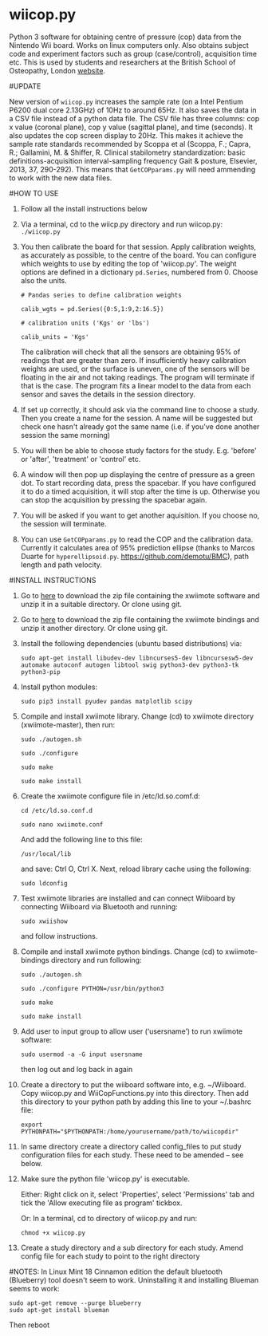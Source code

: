# wiicop.py

Python 3 software for obtaining centre of pressure (cop) data from the Nintendo Wii board. Works on linux computers only. Also obtains subject code and experiment factors such as group (case/control), acquisition time etc. This is used by students and researchers at the British School of Osteopathy, London [website](http://www.bso.ac.uk/).

#UPDATE

New version of `wiicop.py` increases the sample rate (on a Intel Pentium P6200 dual core 2.13GHz) of 10Hz to around 65Hz. It also saves the data in a CSV file instead of a python data file. The CSV file has three columns: cop x value (coronal plane), cop y value (sagittal plane), and time (seconds). It also updates the cop screen display to 20Hz. This makes it achieve the sample rate standards recommended by Scoppa et al (Scoppa, F.; Capra, R.; Gallamini, M. & Shiffer, R. Clinical stabilometry standardization: basic definitions-acquisition interval-sampling frequency Gait & posture, Elsevier, 2013, 37, 290-292). This means that `GetCOPparams.py` will need ammending to work with the new data files.

#HOW TO USE
1. Follow all the install instructions below

2. Via a terminal, cd to the wiicp.py directory and run wiicop.py:
    `./wiicop.py`
    
3. You then calibrate the board for that session. Apply calibration weights, as accurately as possible, to the centre of the board. You can configure which weights to use by editing the top of 'wiicop.py'. The weight options are defined in a dictionary `pd.Series`, numbered from 0. Choose also the units.

    `# Pandas series to define calibration weights`
    
    `calib_wgts = pd.Series({0:5,1:9,2:16.5})`
    
    `# calibration units ('Kgs' or 'lbs')`
    
    `calib_units = 'Kgs'`
    
    The calibration will check that all the sensors are obtaining 95% of readings that are greater than zero. If insufficiently heavy calibration weights are used, or the surface is uneven, one of the sensors will be floating in the air and not taking readings. The program will terminate if that is the case. The program fits a linear model to the data from each sensor and saves the details in the session directory. 

4. If set up correctly, it should ask via the command line to choose a study. Then you create a name for the session. A name will be suggested but check one hasn't already got the same name (i.e. if you've done another session the same morning)

5. You will then be able to choose study factors for the study. E.g. 'before' or 'after', 'treatment' or 'control' etc.

6. A window will then pop up displaying the centre of pressure as a green dot. To start recording data, press the spacebar. If you have configured it to do a timed acquisition, it will stop after the time is up. Otherwise you can stop the acquisition by pressing the spacebar again.

7. You will be asked if you want to get another aquisition. If you choose no, the session will terminate.

8. You can use `GetCOPparams.py` to read the COP and the calibration data. Currently it calculates area of 95% prediction ellipse (thanks to Marcos Duarte for `hyperellipsoid.py`. https://github.com/demotu/BMC), path length and path velocity.



#INSTALL INSTRUCTIONS


1. Go to [here](https://github.com/dvdhrm/xwiimote) to download the zip file containing the xwiimote software and unzip it in a suitable directory. Or clone using git.

2. Go to [here](https://github.com/dvdhrm/xwiimote-bindings) to download the zip file containing the xwiimote bindings and unzip it another directory. Or clone using git.

3. Install the following dependencies (ubuntu based distributions) via:

    `sudo apt-get install libudev-dev libncurses5-dev libncursesw5-dev automake autoconf autogen libtool swig python3-dev python3-tk python3-pip`

4. Install python modules:

    `sudo pip3 install pyudev pandas matplotlib scipy`

5. Compile and install xwiimote library.
Change (cd) to xwiimote directory (xwiimote-master), then run:

    `sudo ./autogen.sh`
    
    `sudo ./configure`
    
    `sudo make`
    
    `sudo make install`
    

6. Create the xwiimote configure file in /etc/ld.so.comf.d:

    `cd /etc/ld.so.conf.d`
    
    `sudo nano xwiimote.conf`

    And add the following line to this file:

    `/usr/local/lib`

    and save: Ctrl O, Ctrl X. Next, reload library cache using the following:

    `sudo ldconfig`

7. Test xwiimote libraries are installed and can connect Wiiboard by connecting Wiiboard via Bluetooth and running:

    `sudo xwiishow`

    and follow instructions.

8. Compile and install xwiimote python bindings. Change (cd) to xwiimote-bindings directory and run following:

    `sudo ./autogen.sh`
    
    `sudo ./configure PYTHON=/usr/bin/python3`
    
    `sudo make`
    
    `sudo make install`
    

9. Add user to input group to allow user (‘usersname’) to run xwiimote software:

    `sudo usermod -a -G input usersname`

    then log out and log back in again

10. Create a directory to put the wiiboard software into, e.g. ~/Wiiboard. Copy wiicop.py and WiiCopFunctions.py into this directory. Then add this directory to your python path by adding this line to your ~/.bashrc file:

    `export PYTHONPATH="$PYTHONPATH:/home/yourusername/path/to/wiicopdir"`

11. In same directory create a directory called config_files to put study configuration files for each study. These need to be amended – see below.

12. Make sure the python file 'wiicop.py' is executable.

    Either: Right click on it, select 'Properties', select 'Permissions' tab and tick the 'Allow executing file as program' tickbox.

    Or: In a terminal, cd to directory of wiicop.py and run:

    `chmod +x wiicop.py`

12. Create a study directory and a sub directory for each study. Amend config file for each study to point to the right directory


#NOTES:
    In Linux Mint 18 Cinnamon edition the default bluetooth (Blueberry) tool doesn't seem to work. Uninstalling it and installing Blueman seems to work:
    
    sudo apt-get remove --purge blueberry
    sudo apt-get install blueman
    
Then reboot
    




